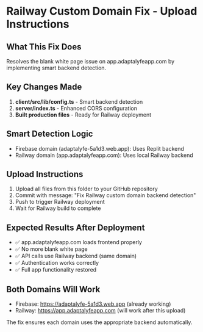 # Railway Custom Domain Fix - Upload Instructions

## What This Fix Does
Resolves the blank white page issue on app.adaptalyfeapp.com by implementing smart backend detection.

## Key Changes Made
1. **client/src/lib/config.ts** - Smart backend detection
2. **server/index.ts** - Enhanced CORS configuration  
3. **Built production files** - Ready for Railway deployment

## Smart Detection Logic
- Firebase domain (adaptalyfe-5a1d3.web.app): Uses Replit backend
- Railway domain (app.adaptalyfeapp.com): Uses local Railway backend

## Upload Instructions
1. Upload all files from this folder to your GitHub repository
2. Commit with message: "Fix Railway custom domain backend detection"
3. Push to trigger Railway deployment
4. Wait for Railway build to complete

## Expected Results After Deployment
- ✅ app.adaptalyfeapp.com loads frontend properly
- ✅ No more blank white page
- ✅ API calls use Railway backend (same domain)
- ✅ Authentication works correctly
- ✅ Full app functionality restored

## Both Domains Will Work
- Firebase: https://adaptalyfe-5a1d3.web.app (already working)
- Railway: https://app.adaptalyfeapp.com (will work after this upload)

The fix ensures each domain uses the appropriate backend automatically.